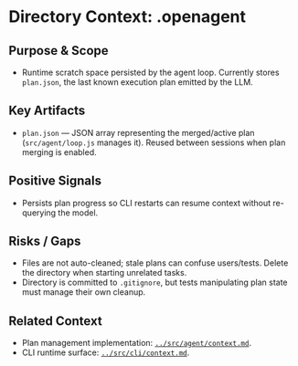 # Directory Context: .openagent

## Purpose & Scope

- Runtime scratch space persisted by the agent loop. Currently stores `plan.json`, the last known execution plan emitted by the LLM.

## Key Artifacts

- `plan.json` — JSON array representing the merged/active plan (`src/agent/loop.js` manages it). Reused between sessions when plan merging is enabled.

## Positive Signals

- Persists plan progress so CLI restarts can resume context without re-querying the model.

## Risks / Gaps

- Files are not auto-cleaned; stale plans can confuse users/tests. Delete the directory when starting unrelated tasks.
- Directory is committed to `.gitignore`, but tests manipulating plan state must manage their own cleanup.

## Related Context

- Plan management implementation: [`../src/agent/context.md`](../src/agent/context.md).
- CLI runtime surface: [`../src/cli/context.md`](../src/cli/context.md).
